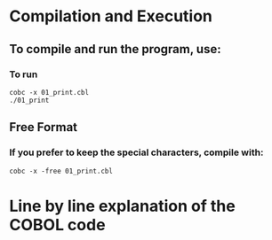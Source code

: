 # Compilation and Execution
## To compile and run the program, use:

### To run

```cobol
cobc -x 01_print.cbl
./01_print
```
## Free Format
### If you prefer to keep the special characters, compile with:

```cobol
cobc -x -free 01_print.cbl
```

# Line by line explanation of the COBOL code

